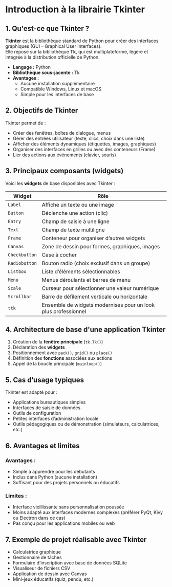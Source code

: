 # Introduction à la librairie Tkinter

## 1. Qu'est-ce que Tkinter ?

**Tkinter** est la bibliothèque standard de Python pour créer des interfaces graphiques (GUI – Graphical User Interfaces).  
Elle repose sur la bibliothèque **Tk**, qui est multiplateforme, légère et intégrée à la distribution officielle de Python.

- **Langage :** Python
- **Bibliothèque sous-jacente :** Tk
- **Avantages :**
  - Aucune installation supplémentaire
  - Compatible Windows, Linux et macOS
  - Simple pour les interfaces de base


## 2. Objectifs de Tkinter

Tkinter permet de :

- Créer des fenêtres, boîtes de dialogue, menus
- Gérer des entrées utilisateur (texte, clics, choix dans une liste)
- Afficher des éléments dynamiques (étiquettes, images, graphiques)
- Organiser des interfaces en grilles ou avec des conteneurs (Frame)
- Lier des actions aux événements (clavier, souris)



## 3. Principaux composants (widgets)

Voici les **widgets** de base disponibles avec Tkinter :

| Widget         | Rôle                                                                 |
|----------------|----------------------------------------------------------------------|
| `Label`        | Affiche un texte ou une image                                        |
| `Button`       | Déclenche une action (clic)                                          |
| `Entry`        | Champ de saisie à une ligne                                          |
| `Text`         | Champ de texte multiligne                                            |
| `Frame`        | Conteneur pour organiser d’autres widgets                           |
| `Canvas`       | Zone de dessin pour formes, graphiques, images                      |
| `Checkbutton`  | Case à cocher                                                        |
| `Radiobutton`  | Bouton radio (choix exclusif dans un groupe)                        |
| `Listbox`      | Liste d’éléments sélectionnables                                     |
| `Menu`         | Menus déroulants et barres de menu                                   |
| `Scale`        | Curseur pour sélectionner une valeur numérique                      |
| `Scrollbar`    | Barre de défilement verticale ou horizontale                        |
| `ttk`          | Ensemble de widgets modernisés pour un look plus professionnel      |



## 4. Architecture de base d'une application Tkinter

1. Création de la **fenêtre principale** (`tk.Tk()`)
2. Déclaration des **widgets**
3. Positionnement avec `pack()`, `grid()` ou `place()`
4. Définition des **fonctions** associées aux actions
5. Appel de la boucle principale (`mainloop()`)



## 5. Cas d’usage typiques

Tkinter est adapté pour :

- Applications bureautiques simples
- Interfaces de saisie de données
- Outils de configuration
- Petites interfaces d’administration locale
- Outils pédagogiques ou de démonstration (simulateurs, calculatrices, etc.)



## 6. Avantages et limites

### Avantages :
- Simple à apprendre pour les débutants
- Inclus dans Python (aucune installation)
- Suffisant pour des projets personnels ou éducatifs

### Limites :
- Interface vieillissante sans personnalisation poussée
- Moins adapté aux interfaces modernes complexes (préférer PyQt, Kivy ou Electron dans ce cas)
- Pas conçu pour les applications mobiles ou web



## 7. Exemple de projet réalisable avec Tkinter

- Calculatrice graphique
- Gestionnaire de tâches
- Formulaire d’inscription avec base de données SQLite
- Visualiseur de fichiers CSV
- Application de dessin avec Canvas
- Mini-jeux éducatifs (quiz, pendu, etc.)
